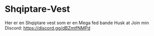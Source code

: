 # Shqiptare-Vest
Her er en Shqiptare vest som er en Mega fed bande Husk at Join min Discord: https://discord.gg/dBZmtfNMPd
